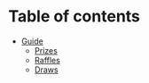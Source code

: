 # Table of contents

* [Guide](README.md)
  * [Prizes](readme/prizes.md)
  * [Raffles](readme/raffles.md)
  * [Draws](readme/draws.md)
